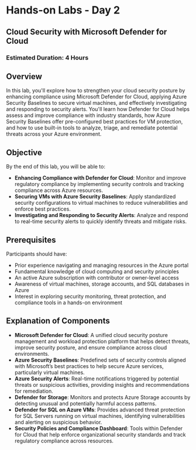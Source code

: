 # Hands-on Labs - Day 2

## Cloud Security with Microsoft Defender for Cloud

### Estimated Duration: 4 Hours

## Overview

In this lab, you'll explore how to strengthen your cloud security posture by enhancing compliance using Microsoft Defender for Cloud, applying Azure Security Baselines to secure virtual machines, and effectively investigating and responding to security alerts. You'll learn how Defender for Cloud helps assess and improve compliance with industry standards, how Azure Security Baselines offer pre-configured best practices for VM protection, and how to use built-in tools to analyze, triage, and remediate potential threats across your Azure environment.

## Objective

By the end of this lab, you will be able to:

* **Enhancing Compliance with Defender for Cloud**: Monitor and improve regulatory compliance by implementing security controls and tracking compliance across Azure resources.
* **Securing VMs with Azure Security Baselines**: Apply standardized security configurations to virtual machines to reduce vulnerabilities and enforce best practices.
* **Investigating and Responding to Security Alerts**: Analyze and respond to real-time security alerts to quickly identify threats and mitigate risks.


## Prerequisites

Participants should have:

* Prior experience navigating and managing resources in the Azure portal
* Fundamental knowledge of cloud computing and security principles
* An active Azure subscription with contributor or owner-level access
* Awareness of virtual machines, storage accounts, and SQL databases in Azure
* Interest in exploring security monitoring, threat protection, and compliance tools in a hands-on environment


## Explanation of Components

* **Microsoft Defender for Cloud**: A unified cloud security posture management and workload protection platform that helps detect threats, improve security posture, and ensure compliance across cloud environments.
* **Azure Security Baselines**: Predefined sets of security controls aligned with Microsoft’s best practices to help secure Azure services, particularly virtual machines.
* **Azure Security Alerts**: Real-time notifications triggered by potential threats or suspicious activities, providing insights and recommendations for remediation.
* **Defender for Storage**: Monitors and protects Azure Storage accounts by detecting unusual and potentially harmful access patterns.
* **Defender for SQL on Azure VMs**: Provides advanced threat protection for SQL Servers running on virtual machines, identifying vulnerabilities and alerting on suspicious behavior.
* **Security Policies and Compliance Dashboard**: Tools within Defender for Cloud that help enforce organizational security standards and track regulatory compliance across resources.






